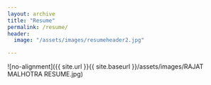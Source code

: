 ```yaml
---
layout: archive
title: "Resume"
permalink: /resume/
header:
  image: "/assets/images/resumeheader2.jpg"

---
```



![no-alignment]({{ site.url }}{{ site.baseurl }}/assets/images/RAJAT MALHOTRA RESUME.jpg)
